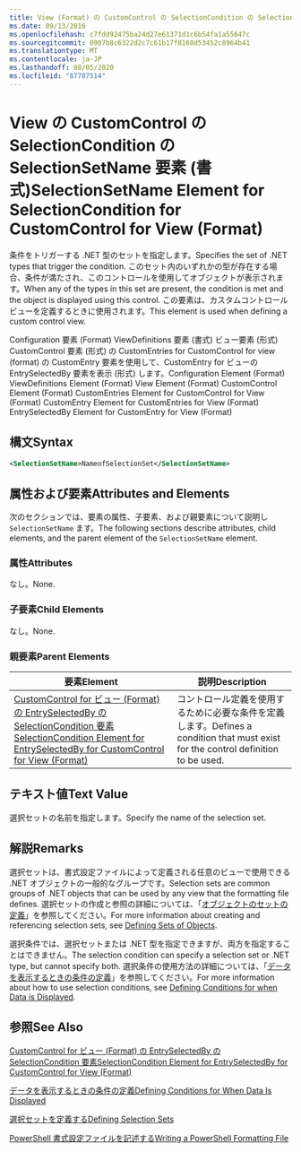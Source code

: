 ```yaml
---
title: View (Format) の CustomControl の SelectionCondition の SelectionSetName 要素Microsoft Docs
ms.date: 09/13/2016
ms.openlocfilehash: c7fdd92475ba24d27e61371d1c6b54fa1a55647c
ms.sourcegitcommit: 0907b8c6322d2c7c61b17f8168d53452c8964b41
ms.translationtype: MT
ms.contentlocale: ja-JP
ms.lasthandoff: 08/05/2020
ms.locfileid: "87787514"
---
```

# <a name="selectionsetname-element-for-selectioncondition-for-customcontrol-for-view-format"></a><span data-ttu-id="0bf1c-102">View の CustomControl の SelectionCondition の SelectionSetName 要素 (書式)</span><span class="sxs-lookup"><span data-stu-id="0bf1c-102">SelectionSetName Element for SelectionCondition for CustomControl for View (Format)</span></span>

<span data-ttu-id="0bf1c-103">条件をトリガーする .NET 型のセットを指定します。</span><span class="sxs-lookup"><span data-stu-id="0bf1c-103">Specifies the set of .NET types that trigger the condition.</span></span> <span data-ttu-id="0bf1c-104">このセット内のいずれかの型が存在する場合、条件が満たされ、このコントロールを使用してオブジェクトが表示されます。</span><span class="sxs-lookup"><span data-stu-id="0bf1c-104">When any of the types in this set are present, the condition is met and the object is displayed using this control.</span></span> <span data-ttu-id="0bf1c-105">この要素は、カスタムコントロールビューを定義するときに使用されます。</span><span class="sxs-lookup"><span data-stu-id="0bf1c-105">This element is used when defining a custom control view.</span></span>

<span data-ttu-id="0bf1c-106">Configuration 要素 (Format) ViewDefinitions 要素 (書式) ビュー要素 (形式) CustomControl 要素 (形式) の CustomEntries for CustomControl for view (format) の CustomEntry 要素を使用して、CustomEntry for ビューの EntrySelectedBy 要素を表示 (形式) します。</span><span class="sxs-lookup"><span data-stu-id="0bf1c-106">Configuration Element (Format) ViewDefinitions Element (Format) View Element (Format) CustomControl Element (Format) CustomEntries Element for CustomControl for View (Format) CustomEntry Element for CustomEntries for View (Format) EntrySelectedBy Element for CustomEntry for View (Format)</span></span>

## <a name="syntax"></a><span data-ttu-id="0bf1c-107">構文</span><span class="sxs-lookup"><span data-stu-id="0bf1c-107">Syntax</span></span>

```xml
<SelectionSetName>NameofSelectionSet</SelectionSetName>
```

## <a name="attributes-and-elements"></a><span data-ttu-id="0bf1c-108">属性および要素</span><span class="sxs-lookup"><span data-stu-id="0bf1c-108">Attributes and Elements</span></span>

<span data-ttu-id="0bf1c-109">次のセクションでは、要素の属性、子要素、および親要素について説明し `SelectionSetName` ます。</span><span class="sxs-lookup"><span data-stu-id="0bf1c-109">The following sections describe attributes, child elements, and the parent element of the `SelectionSetName` element.</span></span>

### <a name="attributes"></a><span data-ttu-id="0bf1c-110">属性</span><span class="sxs-lookup"><span data-stu-id="0bf1c-110">Attributes</span></span>

<span data-ttu-id="0bf1c-111">なし。</span><span class="sxs-lookup"><span data-stu-id="0bf1c-111">None.</span></span>

### <a name="child-elements"></a><span data-ttu-id="0bf1c-112">子要素</span><span class="sxs-lookup"><span data-stu-id="0bf1c-112">Child Elements</span></span>

<span data-ttu-id="0bf1c-113">なし。</span><span class="sxs-lookup"><span data-stu-id="0bf1c-113">None.</span></span>

### <a name="parent-elements"></a><span data-ttu-id="0bf1c-114">親要素</span><span class="sxs-lookup"><span data-stu-id="0bf1c-114">Parent Elements</span></span>

|<span data-ttu-id="0bf1c-115">要素</span><span class="sxs-lookup"><span data-stu-id="0bf1c-115">Element</span></span>|<span data-ttu-id="0bf1c-116">説明</span><span class="sxs-lookup"><span data-stu-id="0bf1c-116">Description</span></span>|
|-------------|-----------------|
|[<span data-ttu-id="0bf1c-117">CustomControl for ビュー (Format) の EntrySelectedBy の SelectionCondition 要素</span><span class="sxs-lookup"><span data-stu-id="0bf1c-117">SelectionCondition Element for EntrySelectedBy for CustomControl for View (Format)</span></span>](./selectioncondition-element-for-entryselectedby-for-customcontrol-format.md)|<span data-ttu-id="0bf1c-118">コントロール定義を使用するために必要な条件を定義します。</span><span class="sxs-lookup"><span data-stu-id="0bf1c-118">Defines a condition that must exist for the control definition to be used.</span></span>|

## <a name="text-value"></a><span data-ttu-id="0bf1c-119">テキスト値</span><span class="sxs-lookup"><span data-stu-id="0bf1c-119">Text Value</span></span>

<span data-ttu-id="0bf1c-120">選択セットの名前を指定します。</span><span class="sxs-lookup"><span data-stu-id="0bf1c-120">Specify the name of the selection set.</span></span>

## <a name="remarks"></a><span data-ttu-id="0bf1c-121">解説</span><span class="sxs-lookup"><span data-stu-id="0bf1c-121">Remarks</span></span>

<span data-ttu-id="0bf1c-122">選択セットは、書式設定ファイルによって定義される任意のビューで使用できる .NET オブジェクトの一般的なグループです。</span><span class="sxs-lookup"><span data-stu-id="0bf1c-122">Selection sets are common groups of .NET objects that can be used by any view that the formatting file defines.</span></span> <span data-ttu-id="0bf1c-123">選択セットの作成と参照の詳細については、「[オブジェクトのセットの定義](./defining-selection-sets.md)」を参照してください。</span><span class="sxs-lookup"><span data-stu-id="0bf1c-123">For more information about creating and referencing selection sets, see [Defining Sets of Objects](./defining-selection-sets.md).</span></span>

<span data-ttu-id="0bf1c-124">選択条件では、選択セットまたは .NET 型を指定できますが、両方を指定することはできません。</span><span class="sxs-lookup"><span data-stu-id="0bf1c-124">The selection condition can specify a selection set or .NET type, but cannot specify both.</span></span> <span data-ttu-id="0bf1c-125">選択条件の使用方法の詳細については、「[データを表示するときの条件の定義](./defining-conditions-for-displaying-data.md)」を参照してください。</span><span class="sxs-lookup"><span data-stu-id="0bf1c-125">For more information about how to use selection conditions, see [Defining Conditions for when Data is Displayed](./defining-conditions-for-displaying-data.md).</span></span>

## <a name="see-also"></a><span data-ttu-id="0bf1c-126">参照</span><span class="sxs-lookup"><span data-stu-id="0bf1c-126">See Also</span></span>

[<span data-ttu-id="0bf1c-127">CustomControl for ビュー (Format) の EntrySelectedBy の SelectionCondition 要素</span><span class="sxs-lookup"><span data-stu-id="0bf1c-127">SelectionCondition Element for EntrySelectedBy for CustomControl for View (Format)</span></span>](./selectioncondition-element-for-entryselectedby-for-customcontrol-format.md)

[<span data-ttu-id="0bf1c-128">データを表示するときの条件の定義</span><span class="sxs-lookup"><span data-stu-id="0bf1c-128">Defining Conditions for When Data Is Displayed</span></span>](./defining-conditions-for-displaying-data.md)

[<span data-ttu-id="0bf1c-129">選択セットを定義する</span><span class="sxs-lookup"><span data-stu-id="0bf1c-129">Defining Selection Sets</span></span>](./defining-selection-sets.md)

[<span data-ttu-id="0bf1c-130">PowerShell 書式設定ファイルを記述する</span><span class="sxs-lookup"><span data-stu-id="0bf1c-130">Writing a PowerShell Formatting File</span></span>](./writing-a-powershell-formatting-file.md)
